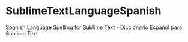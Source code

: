 # SublimeTextLanguageSpanish
Spanish Language Spelling for Sublime Text - Diccionario Español para Sublime Text

